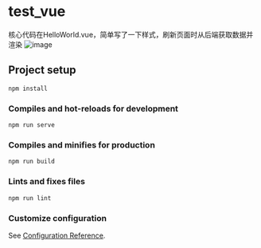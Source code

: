 # test_vue

核心代码在HelloWorld.vue，简单写了一下样式，刷新页面时从后端获取数据并渲染
![image](https://user-images.githubusercontent.com/22828956/184398690-9dbf689b-03af-4fc7-9425-3b94cbc3f4c0.png)


## Project setup
```
npm install
```

### Compiles and hot-reloads for development
```
npm run serve
```

### Compiles and minifies for production
```
npm run build
```

### Lints and fixes files
```
npm run lint
```

### Customize configuration
See [Configuration Reference](https://cli.vuejs.org/config/).
